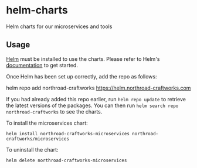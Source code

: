 # helm-charts
Helm charts for our microservices and tools

## Usage

[Helm](https://helm.sh) must be installed to use the charts.  Please refer to
Helm's [documentation](https://helm.sh/docs) to get started.

Once Helm has been set up correctly, add the repo as follows:

  helm repo add northroad-craftworks https://helm.northroad-craftworks.com

If you had already added this repo earlier, run `helm repo update` to retrieve
the latest versions of the packages.  You can then run `helm search repo
northroad-craftworks` to see the charts.

To install the microservices chart:

    helm install northroad-craftworks-microservices northroad-craftworks/microservices

To uninstall the chart:

    helm delete northroad-craftworks-microservices
